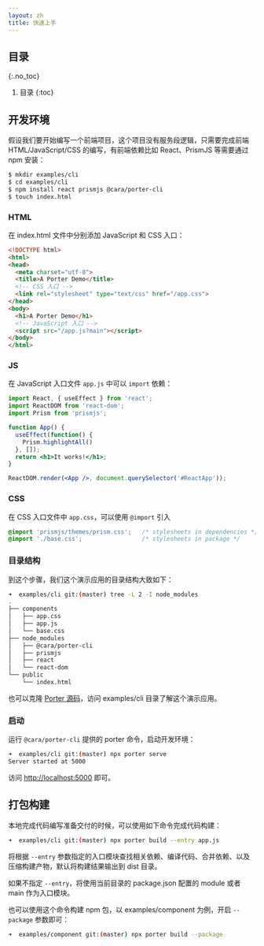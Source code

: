 ```yaml
---
layout: zh
title: 快速上手
---
```


## 目录
{:.no_toc}

1. 目录
{:toc}

## 开发环境

假设我们要开始编写一个前端项目，这个项目没有服务段逻辑，只需要完成前端 HTML/JavaScript/CSS 的编写，有前端依赖比如 React、PrismJS 等需要通过 npm 安装：

```bash
$ mkdir examples/cli
$ cd examples/cli
$ npm install react prismjs @cara/porter-cli
$ touch index.html
```

### HTML

在 index.html 文件中分别添加 JavaScript 和 CSS 入口：

```html
<!DOCTYPE html>
<html>
<head>
  <meta charset="utf-8">
  <title>A Porter Demo</title>
  <!-- CSS 入口 -->
  <link rel="stylesheet" type="text/css" href="/app.css">
</head>
<body>
  <h1>A Porter Demo</h1>
  <!-- JavaScript 入口 -->
  <script src="/app.js?main"></script>
</body>
</html>
```

### JS

在 JavaScript 入口文件 `app.js` 中可以 `import` 依赖：

```jsx
import React, { useEffect } from 'react';
import ReactDOM from 'react-dom';
import Prism from 'prismjs';

function App() {
  useEffect(function() {
    Prism.highlightAll()
  }, []);
  return <h1>It works!</h1>;
}

ReactDOM.render(<App />, document.querySelector('#ReactApp'));
```

### CSS

在 CSS 入口文件中 `app.css`，可以使用 `@import` 引入

```css
@import 'prismjs/themes/prism.css';   /* stylesheets in dependencies */
@import './base.css';                 /* stylesheets in package */
```

### 目录结构

到这个步骤，我们这个演示应用的目录结构大致如下：

```bash
➜  examples/cli git:(master) tree -L 2 -I node_modules
.
├── components
│   ├── app.css
│   ├── app.js
│   └── base.css
├── node_modules
│   ├── @cara/porter-cli
│   ├── prismjs
│   ├── react
│   └── react-dom
└── public
    └── index.html
```

也可以克隆 [Porter 源码](https://github.com/porterhq/porter)，访问 examples/cli 目录了解这个演示应用。

### 启动

运行 `@cara/porter-cli` 提供的 porter 命令，启动开发环境：

```bash
➜  examples/cli git:(master) npx porter serve
Server started at 5000
```

访问 <http://localhost:5000> 即可。

## 打包构建

本地完成代码编写准备交付的时候，可以使用如下命令完成代码构建：

```bash
➜  examples/cli git:(master) npx porter build --entry app.js
```

将根据 `--entry` 参数指定的入口模块查找相关依赖、编译代码、合并依赖、以及压缩构建产物，默认将构建结果输出到 dist 目录。

如果不指定 `--entry`，将使用当前目录的 package.json 配置的 module 或者 main 作为入口模块。

也可以使用这个命令构建 npm 包，以 examples/component 为例，开启 `--package` 参数即可：

```bash
➜  examples/component git:(master) npx porter build --package
```

